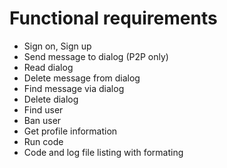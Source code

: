 # Functional requirements

* Sign on, Sign up
* Send message to dialog (P2P only)
* Read dialog
* Delete message from dialog
* Find message via dialog
* Delete dialog
* Find user
* Ban user
* Get profile information
* Run code
* Code and log file listing with formating
